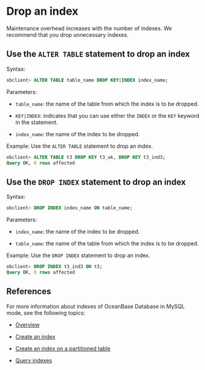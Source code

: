 # Drop an index

Maintenance overhead increases with the number of indexes. We recommend that you drop unnecessary indexes.

## Use the `ALTER TABLE` statement to drop an index

Syntax:

```sql
obclient> ALTER TABLE table_name DROP KEY|INDEX index_name;
```

Parameters:

* `table_name`: the name of the table from which the index is to be dropped.

* `KEY|INDEX`: indicates that you can use either the `INDEX` or the `KEY` keyword in the statement.

* `index_name`: the name of the index to be dropped.

Example: Use the `ALTER TABLE` statement to drop an index.

```sql
obclient> ALTER TABLE t3 DROP KEY t3_uk, DROP KEY t3_ind3;
Query OK, 0 rows affected
```

## Use the `DROP INDEX` statement to drop an index

Syntax:

```sql
obclient> DROP INDEX index_name ON table_name;
```

Parameters:

* `index_name`: the name of the index to be dropped.

* `table_name`: the name of the table from which the index is to be dropped.

Example: Use the `DROP INDEX` statement to drop an index.

```sql
obclient> DROP INDEX t3_ind3 ON t3;
Query OK, 0 rows affected
```

## References

For more information about indexes of OceanBase Database in MySQL mode, see the following topics:

* [Overview](../../../4.replica-management/2.manage-partition-table/2.mysql-mode/9.create-partition-table-index-of-mysql-mode/1.index-overview-of-mysql-mode.md)

* [Create an index](1.about-indexes-of-mysql-mode.md)

* [Create an index on a partitioned table](../../../4.replica-management/2.manage-partition-table/2.mysql-mode/9.create-partition-table-index-of-mysql-mode/2.local-index-of-mysql-mode.md)

* [Query indexes](2.create-an-index-of-mysql-mode.md)
